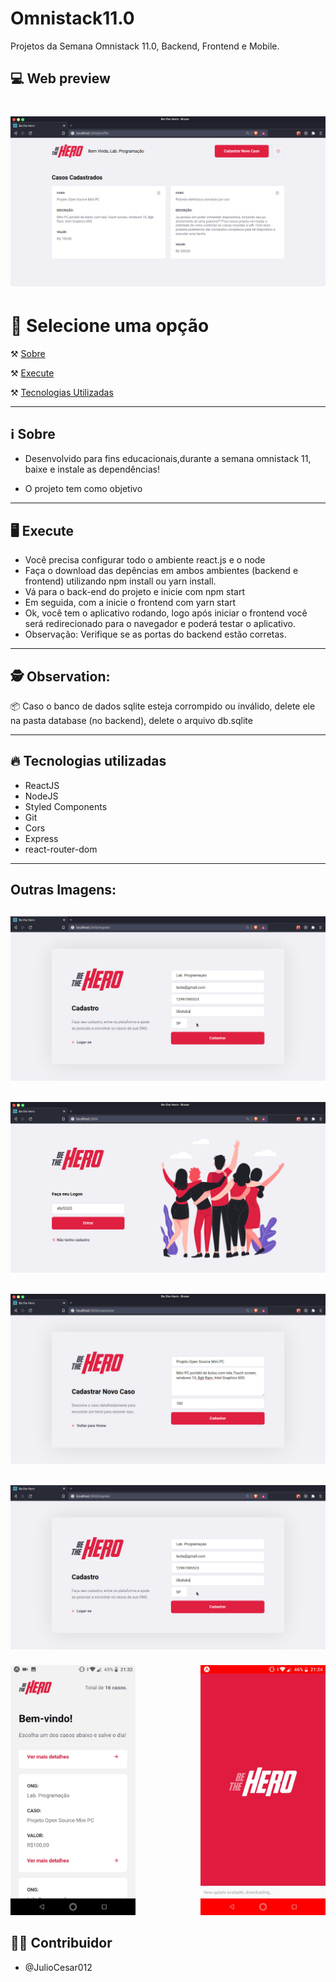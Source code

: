 # Omnistack11.0
Projetos da Semana Omnistack 11.0, Backend, Frontend e Mobile.

## 💻 Web preview

<h1 align="center">
    <img src="/screenshots/casoscadastrados.png">
</h1>

# 📄 Selecione uma opção

⚒️ [Sobre](#-sobre)

⚒️ [Execute](#-execute)

⚒️ [Tecnologias Utilizadas](#-tecnologias-utilizadas)

---

## :information_source: Sobre

- Desenvolvido para fins educacionais,durante a semana omnistack 11, baixe e instale as dependências!

- O projeto tem como objetivo

---

## 🖥️ Execute

- Você precisa configurar todo o ambiente react.js e o node
- Faça o download das depências em ambos ambientes (backend e frontend) utilizando npm install ou yarn install.
- Vá para o back-end do projeto e inicie com npm start
- Em seguida, com a inicie o frontend com yarn start 
- Ok, você tem o aplicativo rodando, logo após iniciar o frontend você será redirecionado para o navegador e poderá testar o aplicativo.
- Observação: Verifique se as portas do backend estão corretas.

---

## 🕵️ Observation:

📦 Caso o banco de dados sqlite esteja corrompido ou inválido, delete ele na pasta database (no backend), delete o arquivo db.sqlite

---

## 🔥 Tecnologias utilizadas
- ReactJS
- NodeJS
- Styled Components
- Git
- Cors
- Express
- react-router-dom

---

<h2>Outras Imagens:<h2>

<h2 align="center">
    <img src="/screenshots/cadastro.png">
</h2>

<h2 align="center">
    <img src="/screenshots/login.png">
</h2>

<h2 align="center">
    <img src="/screenshots/novocaso.png">
</h2>

<h2 align="center">
    <img src="/screenshots/cadastro.png">
</h2>

<h5 align="left">
    <img src="/screenshots/mobilelistcasos.jpeg" height="400">
    <img src="/screenshots/initialmobile.jpeg" height="400" align="right">
</h5>

## 👨‍💻 Contribuidor
- @JulioCesar012
